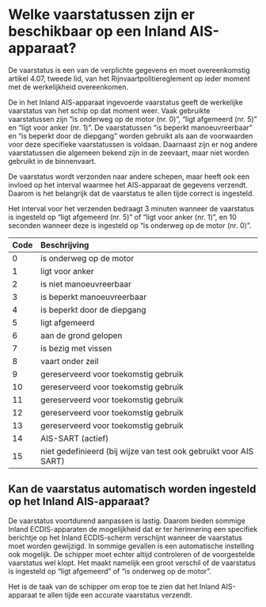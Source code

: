 # Welke vaarstatussen zijn er beschikbaar op een Inland AIS-apparaat?

De vaarstatus is een van de verplichte gegevens en moet overeenkomstig artikel 4.07, tweede lid, van het Rijnvaartpolitiereglement op ieder moment met de werkelijkheid overeenkomen.

De in het Inland AIS-apparaat ingevoerde vaarstatus geeft de werkelijke vaarstatus van het schip op dat moment weer. Vaak gebruikte vaarstatussen zijn “is onderweg op de motor \(nr. 0\)”, “ligt afgemeerd \(nr. 5\)” en “ligt voor anker \(nr. 1\)”. De vaarstatussen “is beperkt manoeuvreerbaar” en “is beperkt door de diepgang” worden gebruikt als aan de voorwaarden voor deze specifieke vaarstatussen is voldaan. Daarnaast zijn er nog andere vaarstatussen die algemeen bekend zijn in de zeevaart, maar niet worden gebruikt in de binnenvaart.

De vaarstatus wordt verzonden naar andere schepen, maar heeft ook een invloed op het interval waarmee het AIS-apparaat de gegevens verzendt. Daarom is het belangrijk dat de vaarstatus te allen tijde correct is ingesteld.

Het interval voor het verzenden bedraagt 3 minuten wanneer de vaarstatus is ingesteld op “ligt afgemeerd \(nr. 5\)” of “ligt voor anker \(nr. 1\)”, en 10 seconden wanneer deze is ingesteld op “is onderweg op de motor \(nr. 0\)”.

| Code | Beschrijving |
| :--- | :--- |
| 0 | is onderweg op de motor |
| 1 | ligt voor anker |
| 2 | is niet manoeuvreerbaar |
| 3 | is beperkt manoeuvreerbaar |
| 4 | is beperkt door de diepgang |
| 5 | ligt afgemeerd |
| 6 | aan de grond gelopen |
| 7 | is bezig met vissen |
| 8 | vaart onder zeil |
| 9 | gereserveerd voor toekomstig gebruik |
| 10 | gereserveerd voor toekomstig gebruik |
| 11 | gereserveerd voor toekomstig gebruik |
| 12 | gereserveerd voor toekomstig gebruik |
| 13 | gereserveerd voor toekomstig gebruik |
| 14 | AIS-SART \(actief\) |
| 15 | niet gedefinieerd \(bij wijze van test ook gebruikt voor AIS SART\) |

## Kan de vaarstatus automatisch worden ingesteld op het Inland AIS-apparaat?

De vaarstatus voortdurend aanpassen is lastig. Daarom bieden sommige Inland ECDIS-apparaten de mogelijkheid dat er ter herinnering een specifiek berichtje op het Inland ECDIS-scherm verschijnt wanneer de vaarstatus moet worden gewijzigd. In sommige gevallen is een automatische instelling ook mogelijk. De schipper moet echter altijd controleren of de voorgestelde vaarstatus wel klopt. Het maakt namelijk een groot verschil of de vaarstatus is ingesteld op “ligt afgemeerd” of “is onderweg op de motor”.

Het is de taak van de schipper om erop toe te zien dat het Inland AIS-apparaat te allen tijde een accurate vaarstatus verzendt.

